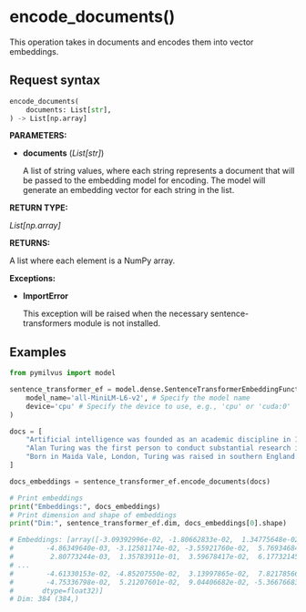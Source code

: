 # encode_documents()

This operation takes in documents and encodes them into vector embeddings.

## Request syntax

```python
encode_documents(
    documents: List[str], 
) -> List[np.array]
```

__PARAMETERS:__

- __documents__ (_List[str]_)

    A list of string values, where each string represents a document that will be passed to the embedding model for encoding. The model will generate an embedding vector for each string in the list.

__RETURN TYPE:__

_List[np.array]_

__RETURNS:__

A list where each element is a NumPy array.

__Exceptions:__

- __ImportError__

    This exception will be raised when the necessary sentence-transformers module is not installed.

## Examples

```python
from pymilvus import model

sentence_transformer_ef = model.dense.SentenceTransformerEmbeddingFunction(
    model_name='all-MiniLM-L6-v2', # Specify the model name
    device='cpu' # Specify the device to use, e.g., 'cpu' or 'cuda:0'
)

docs = [
    "Artificial intelligence was founded as an academic discipline in 1956.",
    "Alan Turing was the first person to conduct substantial research in AI.",
    "Born in Maida Vale, London, Turing was raised in southern England.",
]

docs_embeddings = sentence_transformer_ef.encode_documents(docs)

# Print embeddings
print("Embeddings:", docs_embeddings)
# Print dimension and shape of embeddings
print("Dim:", sentence_transformer_ef.dim, docs_embeddings[0].shape)

# Embeddings: [array([-3.09392996e-02, -1.80662833e-02,  1.34775648e-02,  2.77156215e-02,
#        -4.86349640e-03, -3.12581174e-02, -3.55921760e-02,  5.76934684e-03,
#         2.80773244e-03,  1.35783911e-01,  3.59678417e-02,  6.17732145e-02,
# ...
#        -4.61330153e-02, -4.85207550e-02,  3.13997865e-02,  7.82178566e-02,
#        -4.75336798e-02,  5.21207601e-02,  9.04406682e-02, -5.36676683e-02],
#       dtype=float32)]
# Dim: 384 (384,)
```
